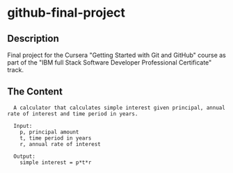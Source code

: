 # github-final-project

## Description

Final project for the Cursera "Getting Started with Git and GitHub" course as part of the "IBM full Stack Software Developer Professional Certificate" track.

## The Content

      A calculator that calculates simple interest given principal, annual rate of interest and time period in years.
   
      Input:   
        p, principal amount   
        t, time period in years   
        r, annual rate of interest
      
      Output:      
        simple interest = p*t*r
